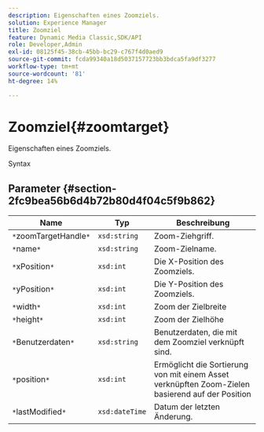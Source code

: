 ```yaml
---
description: Eigenschaften eines Zoomziels.
solution: Experience Manager
title: Zoomziel
feature: Dynamic Media Classic,SDK/API
role: Developer,Admin
exl-id: 08125f45-38cb-45bb-bc29-c767f4d0aed9
source-git-commit: fcda99340a18d5037157723bb3bdca5fa9df3277
workflow-type: tm+mt
source-wordcount: '81'
ht-degree: 14%

---
```


# Zoomziel{#zoomtarget}

Eigenschaften eines Zoomziels.

Syntax

## Parameter {#section-2fc9bea56b6d4b72b80d4f04c5f9b862}

| Name | Typ | Beschreibung |
|---|---|---|
| `*`zoomTargetHandle`*` | `xsd:string` | Zoom-Ziehgriff. |
| `*`name`*` | `xsd:string` | Zoom-Zielname. |
| `*`xPosition`*` | `xsd:int` | Die X-Position des Zoomziels. |
| `*`yPosition`*` | `xsd:int` | Die Y-Position des Zoomziels. |
| `*`width`*` | `xsd:int` | Zoom der Zielbreite |
| `*`height`*` | `xsd:int` | Zoom der Zielhöhe |
| `*`Benutzerdaten`*` | `xsd:string` | Benutzerdaten, die mit dem Zoomziel verknüpft sind. |
| `*`position`*` | `xsd:int` | Ermöglicht die Sortierung von mit einem Asset verknüpften Zoom-Zielen basierend auf der Position |
| `*`lastModified`*` | `xsd:dateTime` | Datum der letzten Änderung. |
